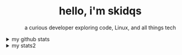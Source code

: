 <h1 align="center">hello, i'm skidqs</h1>
<p align="center">a curious developer exploring code, Linux, and all things tech</p>

<details>
  <summary>my github stats</summary>
  <hr>
  <p align="center">
    <table align="center" cellpadding="0" cellspacing="0" style="border-collapse: collapse;">
      <tr>
        <td style="padding: 0; vertical-align: top;">
          <img src="https://github-readme-stats.vercel.app/api?username=skidqs&show_icons=true&hide_border=false&title_color=A78BFA&text_color=FFFFFF&icon_color=A78BFA&ring_color=A78BFA&bg_color=2D2D2D&count_private=true&hide_rank=false&card_width=433&cache_seconds=600" 
               alt="GitHub Stats" width="433" style="display:block;">
        </td>
        <td style="padding-left:10px; vertical-align: top;">
          <img src="https://github-readme-stats.vercel.app/api/top-langs/?username=skidqs&layout=compact&hide_border=false&bg_color=2D2D2D&title_color=A78BFA&text_color=FFFFFF&icon_color=A78BFA&langs_count=8&cache_seconds=600" 
               alt="Top Languages" width="auto" style="display:block; max-height:165px;">
        </td>
      </tr>
    </table>

    <p>
      <img src="https://github-readme-streak-stats.herokuapp.com/?user=skidqs&theme=dark&hide_border=false&background=2D2D2D&ring=A78BFA&fire=FF7F50&currStreakNum=FFFFFF&sideNums=FFFFFF&cache_seconds=600" alt="GitHub Streak Stats">
    </p>
  </p>
</details>

<details>
  <summary>my stats2</summary>
  <hr>
  <p align="center">
    <img src="https://github-profile-summary-cards.vercel.app/api/cards/repos-per-language?username=skidqs&theme=dark&bg_color=2D2D2D&title_color=A78BFA&text_color=FFFFFF&cache_seconds=600" width="280px">
    <img src="https://github-profile-summary-cards.vercel.app/api/cards/most-commit-language?username=skidqs&theme=dark&bg_color=2D2D2D&title_color=A78BFA&text_color=FFFFFF&cache_seconds=600" width="280px">
    <br>
    <img src="https://github-profile-summary-cards.vercel.app/api/cards/stats?username=skidqs&theme=dark&bg_color=2D2D2D&title_color=A78BFA&text_color=FFFFFF&cache_seconds=600" width="280px">
    <img src="https://github-profile-summary-cards.vercel.app/api/cards/productive-time?username=skidqs&theme=dark&bg_color=2D2D2D&title_color=A78BFA&text_color=FFFFFF&utcOffset=2&cache_seconds=600" width="280px">
  </p>
</details>

